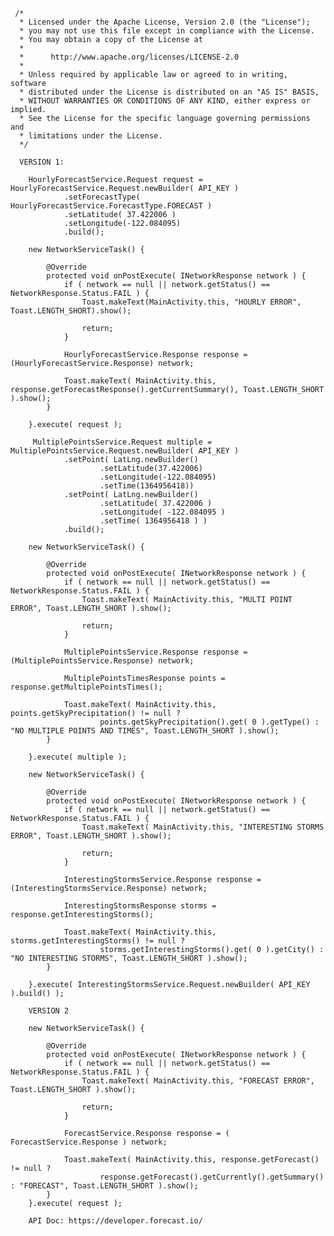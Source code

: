      /*
      * Licensed under the Apache License, Version 2.0 (the "License");
      * you may not use this file except in compliance with the License.
      * You may obtain a copy of the License at
      *
      *      http://www.apache.org/licenses/LICENSE-2.0
      *
      * Unless required by applicable law or agreed to in writing, software
      * distributed under the License is distributed on an "AS IS" BASIS,
      * WITHOUT WARRANTIES OR CONDITIONS OF ANY KIND, either express or implied.
      * See the License for the specific language governing permissions and
      * limitations under the License.
      */

      VERSION 1:

        HourlyForecastService.Request request = HourlyForecastService.Request.newBuilder( API_KEY )
                .setForecastType( HourlyForecastService.ForecastType.FORECAST )
                .setLatitude( 37.422006 )
                .setLongitude(-122.084095)
                .build();

        new NetworkServiceTask() {

            @Override
            protected void onPostExecute( INetworkResponse network ) {
                if ( network == null || network.getStatus() == NetworkResponse.Status.FAIL ) {
                    Toast.makeText(MainActivity.this, "HOURLY ERROR", Toast.LENGTH_SHORT).show();

                    return;
                }

                HourlyForecastService.Response response = (HourlyForecastService.Response) network;

                Toast.makeText( MainActivity.this, response.getForecastResponse().getCurrentSummary(), Toast.LENGTH_SHORT ).show();
            }

        }.execute( request );

         MultiplePointsService.Request multiple = MultiplePointsService.Request.newBuilder( API_KEY )
                .setPoint( LatLng.newBuilder()
                        .setLatitude(37.422006)
                        .setLongitude(-122.084095)
                        .setTime(1364956418))
                .setPoint( LatLng.newBuilder()
                        .setLatitude( 37.422006 )
                        .setLongitude( -122.084095 )
                        .setTime( 1364956418 ) )
                .build();

        new NetworkServiceTask() {

            @Override
            protected void onPostExecute( INetworkResponse network ) {
                if ( network == null || network.getStatus() == NetworkResponse.Status.FAIL ) {
                    Toast.makeText( MainActivity.this, "MULTI POINT ERROR", Toast.LENGTH_SHORT ).show();

                    return;
                }

                MultiplePointsService.Response response = (MultiplePointsService.Response) network;

                MultiplePointsTimesResponse points = response.getMultiplePointsTimes();

                Toast.makeText( MainActivity.this, points.getSkyPrecipitation() != null ?
                        points.getSkyPrecipitation().get( 0 ).getType() : "NO MULTIPLE POINTS AND TIMES", Toast.LENGTH_SHORT ).show();
            }

        }.execute( multiple );

        new NetworkServiceTask() {

            @Override
            protected void onPostExecute( INetworkResponse network ) {
                if ( network == null || network.getStatus() == NetworkResponse.Status.FAIL ) {
                    Toast.makeText( MainActivity.this, "INTERESTING STORMS ERROR", Toast.LENGTH_SHORT ).show();

                    return;
                }

                InterestingStormsService.Response response = (InterestingStormsService.Response) network;

                InterestingStormsResponse storms = response.getInterestingStorms();

                Toast.makeText( MainActivity.this, storms.getInterestingStorms() != null ?
                        storms.getInterestingStorms().get( 0 ).getCity() : "NO INTERESTING STORMS", Toast.LENGTH_SHORT ).show();
            }

        }.execute( InterestingStormsService.Request.newBuilder( API_KEY ).build() );

        VERSION 2

        new NetworkServiceTask() {

            @Override
            protected void onPostExecute( INetworkResponse network ) {
                if ( network == null || network.getStatus() == NetworkResponse.Status.FAIL ) {
                    Toast.makeText( MainActivity.this, "FORECAST ERROR", Toast.LENGTH_SHORT ).show();

                    return;
                }

                ForecastService.Response response = ( ForecastService.Response ) network;

                Toast.makeText( MainActivity.this, response.getForecast() != null ?
                        response.getForecast().getCurrently().getSummary() : "FORECAST", Toast.LENGTH_SHORT ).show();
            }
        }.execute( request );

        API Doc: https://developer.forecast.io/